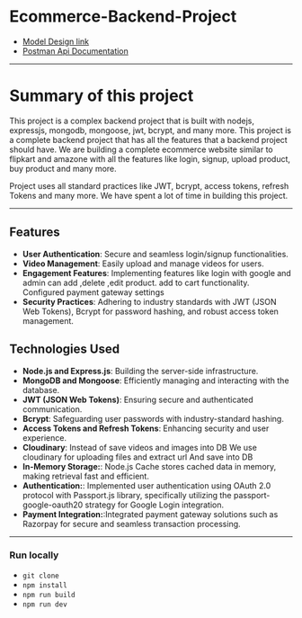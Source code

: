 # Ecommerce-Backend-Project


- [Model Design link](https://app.eraser.io/workspace/4ueYEd8t9PzWXAOMwXqc)
- [Postman Api Documentation](https://documenter.getpostman.com/view/21582927/2sA2xcZZnv)

---
# Summary of this project

This project is a complex backend project that is built with nodejs, expressjs, mongodb, mongoose, jwt, bcrypt, and many more. This project is a complete backend project that has all the features that a backend project should have.
We are building a complete ecommerce website similar to flipkart and amazone  with all the features like login, signup, upload product, buy product and many more.

Project uses all standard practices like JWT, bcrypt, access tokens, refresh Tokens and many more. We have spent a lot of time in building this project. 

---

## Features

- **User Authentication**: Secure and seamless login/signup functionalities.
- **Video Management**: Easily upload and manage videos for users.
- **Engagement Features**: Implementing features like login with google and admin can add ,delete ,edit product. add to cart functionality. Configured payment gateway settings
- **Security Practices**: Adhering to industry standards with JWT (JSON Web Tokens), Bcrypt for password hashing, and robust access token management.

## Technologies Used

- **Node.js and Express.js**: Building the server-side infrastructure.
- **MongoDB and Mongoose**: Efficiently managing and interacting with the database.
- **JWT (JSON Web Tokens)**: Ensuring secure and authenticated communication.
- **Bcrypt**: Safeguarding user passwords with industry-standard hashing.
- **Access Tokens and Refresh Tokens**: Enhancing security and user experience.
- **Cloudinary**: Instead of save videos and images  into DB We use cloudinary for uploading files and extract url And save into DB 
- **In-Memory Storage:**: Node.js Cache stores cached data in memory, making retrieval fast and efficient. 
- **Authentication:**: Implemented user authentication using OAuth 2.0 protocol with Passport.js library, specifically utilizing the passport-google-oauth20 strategy for Google Login integration.
- **Payment Integration:**:Integrated payment gateway solutions such as Razorpay for secure and seamless transaction processing.

---
### Run locally
- `git clone  `
- `npm install `
- `npm run build`
- `npm run dev`
